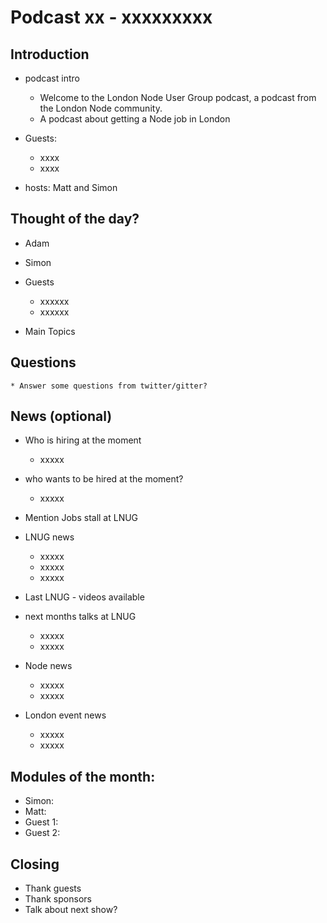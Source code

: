 

# Podcast xx - xxxxxxxxx

## Introduction

* podcast intro
    * Welcome to the London Node User Group podcast, a podcast from the London Node community. 
    * A podcast about getting a Node job in London
* Guests:  
    * xxxx
    * xxxx
    
* hosts: Matt and Simon 
	

## Thought of the day?

* Adam 
* Simon 
* Guests
    * xxxxxx
    * xxxxxx


* Main Topics 

## Questions 

    * Answer some questions from twitter/gitter?


## News (optional)
* Who is hiring at the  moment 
    * xxxxx
* who wants to be hired at the  moment?
    * xxxxx
* Mention Jobs stall at LNUG
* LNUG news
    * xxxxx
    * xxxxx
    * xxxxx
* Last LNUG - videos available

* next months talks at LNUG
    * xxxxx
    * xxxxx
* Node news
    * xxxxx
    * xxxxx
* London event news 
    * xxxxx
    * xxxxx


##  Modules of the month: 
* Simon:
* Matt: 
* Guest 1: 
* Guest 2: 

## Closing 
* Thank guests 
* Thank sponsors 
* Talk about next show? 